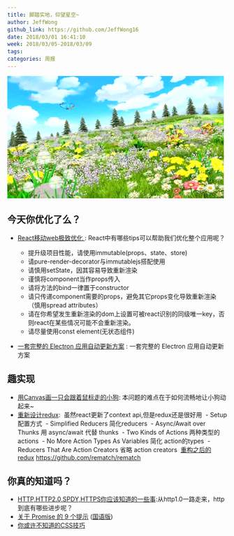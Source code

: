 ```yaml
---
title: 脚踏实地，仰望星空~
author: JeffWong
github_link: https://github.com/JeffWong16
date: 2018/03/01 16:41:10
week: 2018/03/05-2018/03/09
tags:
categories: 周报
---
```





![post-cover](https://raw.githubusercontent.com/EHDFE/ehdfe-weekly/master/assets/027.1.jpeg)

## 今天你优化了么？

* [React移动web极致优化 ](https://github.com/lcxfs1991/blog/issues/8): React中有哪些tips可以帮助我们优化整个应用呢？
  * 提升级项目性能，请使用immutable(props、state、store)
  * 请pure-render-decorator与immutablejs搭配使用
  * 请慎用setState，因其容易导致重新渲染
  * 谨慎将component当作props传入
  * 请将方法的bind一律置于constructor
  * 请只传递component需要的props，避免其它props变化导致重新渲染（慎用spread attributes）
  * 请在你希望发生重新渲染的dom上设置可被react识别的同级唯一key，否则react在某些情况可能不会重新渲染。
  * 请尽量使用const element(无状态组件)
  
* [一套完整的 Electron 应用自动更新方案](https://webfe.kujiale.com/electron-update-design/) : 一套完整的 Electron 应用自动更新方案

## 趣实现

* [用Canvas画一只会跟着鼠标走的小狗](https://zhuanlan.zhihu.com/p/34139676): 本问题的难点在于如何流畅地让小狗动起来~
* [重新设计redux](https://hackernoon.com/redesigning-redux-b2baee8b8a38):  虽然react更新了context api,但是redux还是很好用
  - Setup配置方式
  - Simplified Reducers 简化reducers
  - Async/Await over Thunks 用 async/await 代替 thunks
  - Two Kinds of Actions 两种类型的actions
  - No More Action Types As Variables 简化 action的types
  - Reducers That Are Action Creators 省略 action creators
  [重构之后的redux](https://github.com/rematch/rematch) https://github.com/rematch/rematch

## 你真的知道吗？
* [HTTP,HTTP2.0,SPDY,HTTPS你应该知道的一些事](http://www.alloyteam.com/2016/07/httphttp2-0spdyhttps-reading-this-is-enough/):从http1.0一路走来，http到底有哪些进步呢？
* [关于 Promise 的 9 个提示](https://dev.to/kepta/promising-promise-tips--c8f) ([国语版](https://zhuanlan.zhihu.com/p/34224840?group_id=953911927437549568))
* [你或许不知道的CSS技巧](https://medium.com/@peedutuisk/lesser-known-css-quirks-oddities-and-advanced-tips-css-is-awesome-8ee3d16295bb)

